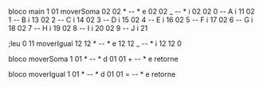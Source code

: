 bloco main 1
01 moverSoma 02
02 * -- * e 02
02 _ -- * i 02
02 0 -- A i 11
02 1 -- B i 13
02 2 -- C i 14
02 3 -- D i 15
02 4 -- E i 16
02 5 -- F i 17
02 6 -- G i 18
02 7 -- H i 19
02 8 -- I i 20
02 9 -- J i 21


;leu 0
11 moverIgual 12
12 * -- * e 12
12 _ -- * i 12
12 0 
 
bloco moverSoma 1
01 * -- * d 01
01 + -- * e retorne

bloco moverIgual 1
01 * -- * d 01
01 = -- * e retorne